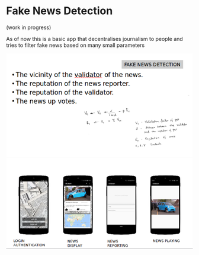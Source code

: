 # Fake News Detection 

(work in progress)

As of now this is a basic app that  decentralises journalism to people and tries to filter fake news based on many small parameters


<img src="https://github.com/dingusagar/namespace/blob/master/images/news1.png"/>

<img src="https://github.com/dingusagar/namespace/blob/master/images/news2.png"/>
